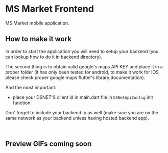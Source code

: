 # MS Market Frontend

MS Market mobile application.

## How to make it work
In order to start the application you will need to setup your backend (you can lookup how to do it in backend directory).

The second thing is to obtain valid google's maps API KEY and place it in a proper folder (it has only been tested for android, to make it work for IOS please check proper google maps flutter's library documentation).

And the most important:
* place your DSNET'S client id in main.dart file in `DSNetApiConfig` init function.

Don' forget to include your backend ip as well (make sure you are on the same network as your backend unless having hosted backend app).


<br>

## Preview GIFs coming soon